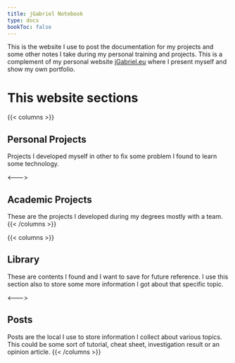 ```yaml
---
title: jGabriel Notebook
type: docs
bookToc: false
---
```


This is the website I use to post the documentation for my projects and some other notes I take during my personal training and projects.
This is a complement of my personal website [jGabriel.eu](http://jgabriel.eu) where I present myself and show my own portfolio.

# This website sections

{{< columns >}}
## Personal Projects
Projects I developed myself in other to fix some problem I found to learn some technology.

<--->

## Academic Projects
These are the projects I developed during my degrees mostly with a team.
{{< /columns >}}

{{< columns >}}
## Library
These are contents I found and I want to save for future reference. I use this section also to store some more information I got about that specific topic.

<--->


## Posts
Posts are the local I use to store information I collect about various topics. This could be some sort of tutorial, cheat sheet, investigation result or an opinion article. 
{{< /columns >}}